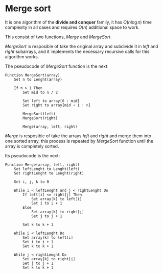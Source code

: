 # Merge sort

It is one algorithm of the **divide and conquer** family, it has $O(n \log{n})$ time complexity in all cases and requires $O(n)$ additional space to work.

This consist of two functions, *Merge* and *MergeSort*.

*MergeSort* is resposible of take the original array and subdivide it in *left* and *right* subarrays, and it implements the necessary recursive calls for this algorithm works.

The pseudocode of *MergeSort* function is the next:

```plaintext
Function MergeSort(array)
    Set n to Lenght(array) 

    If n > 1 Then
        Set mid to n / 2

        Set left to array[0 : mid]
        Set right to array[mid + 1 : n]

        MergeSort(left)
        MergeSort(right)

        Merge(array, left, right)
```

*Merge* is resposible of take the arrays *left* and *right* and merge them into one sorted array, this process is repeated by *MergeSort* function until the array is completely sorted.

Its pseudocode is the next:

```plaintext
Function Merge(array, left, right)
    Set leftLenght to Lenght(left)
    Set rightLenght to Lenght(right)

    Set i, j, k to 0

    While i < leftLenght and j < rightLenght Do
        If left[i] <= right[j] Then
            Set array[k] to left[i]
            Set i to i + 1
        Else
            Set array[k] to right[j]
            Set j to j + 1

        Set k to k + 1

    While i < leftLenght Do
        Set array[k] to left[i]
        Set i to i + 1
        Set k to k + 1

    While j < rightLenght Do
        Set array[k] to right[j]
        Set j to j + 1
        Set k to k + 1
```


